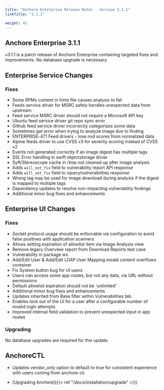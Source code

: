 ```yaml
---
title: "Anchore Enterprise Release Notes - Version 3.1.1"
linkTitle: "3.1.1"

weight: 45
---
```


## Anchore Enterprise 3.1.1

v3.1.1 is a patch release of Anchore Enterprise containing targeted fixes and improvements. No database upgrade is necessary.

## Enterprise Service Changes

### Fixes
- Some RPMs content in hints file causes analysis to fail
- Feeds service driver for MSRC safely handles unexpected data from upstream
- Feed service MSRC driver should not require a Microsoft API key
- Ubuntu feed service driver git repo sync error
- Github feed service driver incorrectly categorizes some data
- Sometimes get error when trying to analyze image due to finding 
- ENTERPRISE-471 Feed drivers - lose nvd scores from normalized data
- Alpine feeds driver to use CVSS v3 for severity scoring instead of CVSS v2
- Events not generated correctly if an image digest has multiple tags
- SSL Error handling in swift objectstorage driver
- Syft/Stereoscope cache in /tmp not cleaned up after image analysis
- Adds `will_not_fix` field to vulnerability report API response
- Adds `will_not_fix` field to /query/vulnerabilities response
- Wrong tag may be used for image download during analysis if the digest is mapped to multiple tags
- Dependency updates to resolve non-impacting vulnerability findings
- Additional minor bug fixes and enhancements

## Enterprise UI Changes

### Fixes
- Socket protocol usage should be enforcable via configuration to avoid false positives with application scanners
- Allows setting expiration of allowlist item via Image Analysis view
- Remove legacy Overview report from Download Reports test case
- Vulnerability in package ws
- Add/Edit User & Add/Edit LDAP User Mapping modal content overflows container
- Fix System button bug for UI users
- Users can access some app routes, but not any data, via URL without permissions
- Default allowlist expiration should not be 'unlimited'
- Additional minor bug fixes and enhancements
- Updates inherited from Base filter within Vulnerabilities tab
- Enables lock out of the UI for a user after a configurable number of invalid login attempts
- Improved internal field validation to prevent unexpected input in app routes

### Upgrading
No database upgrades are required for this update.


## AnchoreCTL
- Updates vendor_only option to default to true for consistent experience with users coming from anchore-cli

* [Upgrading Anchore]({{< ref "/docs/installation/upgrade" >}})

